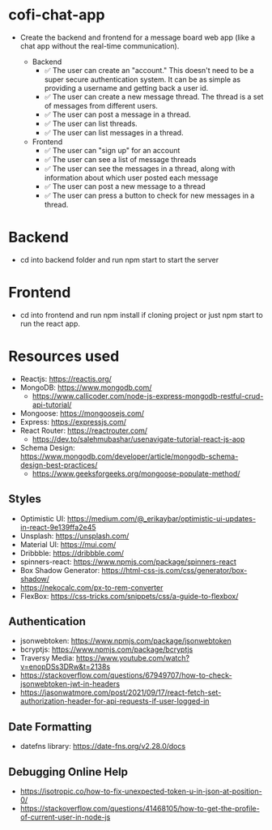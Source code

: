 # cofi-chat-app
  - Create the backend and frontend for a message board web app (like a chat app without the real-time communication).
  
    - Backend
      - ✅ The user can create an "account." This doesn't need to be a
super secure authentication system. It can be as simple as providing a
username and getting back a user id.
      - ✅ The user can create a new message thread. The thread is a set of
messages from different users.
      - ✅ The user can post a message in a thread.
      - ✅ The user can list threads.
      - ✅ The user can list messages in a thread.
    - Frontend
      - ✅ The user can "sign up" for an account
      - ✅ The user can see a list of message threads
      - ✅ The user can see the messages in a thread, along with
information about which user posted each message
      - ✅ The user can post a new message to a thread
      - ✅ The user can press a button to check for new messages in a thread.

# Backend
  - cd into backend folder and run npm start to start the server

# Frontend
 - cd into frontend and run npm install if cloning project or just npm start to run the react app.

# Resources used
 - Reactjs: https://reactjs.org/
 - MongoDB: https://www.mongodb.com/
    - https://www.callicoder.com/node-js-express-mongodb-restful-crud-api-tutorial/
 - Mongoose: https://mongoosejs.com/
 - Express: https://expressjs.com/
 - React Router: https://reactrouter.com/
    - https://dev.to/salehmubashar/usenavigate-tutorial-react-js-aop
 - Schema Design: https://www.mongodb.com/developer/article/mongodb-schema-design-best-practices/
    - https://www.geeksforgeeks.org/mongoose-populate-method/
  ## Styles
  - Optimistic UI: https://medium.com/@_erikaybar/optimistic-ui-updates-in-react-9e139ffa2e45
  - Unsplash: https://unsplash.com/
  - Material UI: https://mui.com/
  - Dribbble: https://dribbble.com/
  - spinners-react: https://www.npmjs.com/package/spinners-react
  - Box Shadow Generator: https://html-css-js.com/css/generator/box-shadow/
  - https://nekocalc.com/px-to-rem-converter
  - FlexBox: https://css-tricks.com/snippets/css/a-guide-to-flexbox/
  ## Authentication
  - jsonwebtoken: https://www.npmjs.com/package/jsonwebtoken
  - bcryptjs: https://www.npmjs.com/package/bcryptjs
  - Traversy Media: https://www.youtube.com/watch?v=enopDSs3DRw&t=2138s
  - https://stackoverflow.com/questions/67949707/how-to-check-jsonwebtoken-jwt-in-headers
  - https://jasonwatmore.com/post/2021/09/17/react-fetch-set-authorization-header-for-api-requests-if-user-logged-in
  ## Date Formatting
  - datefns library: https://date-fns.org/v2.28.0/docs
  ## Debugging Online Help
  - https://isotropic.co/how-to-fix-unexpected-token-u-in-json-at-position-0/
  - https://stackoverflow.com/questions/41468105/how-to-get-the-profile-of-current-user-in-node-js
 
